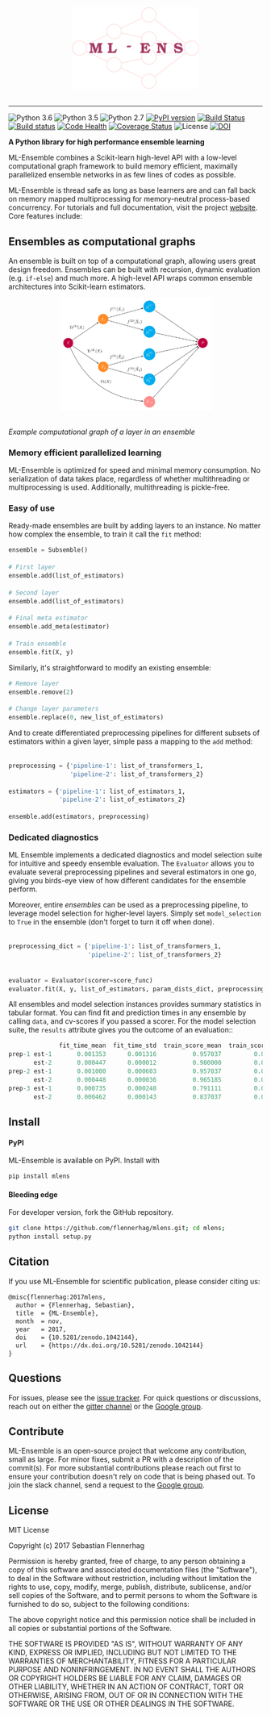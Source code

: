 <div align="center">
<img src="docs/source/_static/img/logo.png" width="50%"><br><br>
</div>
<hr>

![Python 3.6](https://img.shields.io/badge/python-3.6-blue.svg)
![Python 3.5](https://img.shields.io/badge/python-3.5-blue.svg)
![Python 2.7](https://img.shields.io/badge/python-2.7-blue.svg)
[![PyPI version](https://badge.fury.io/py/mlens.svg)](http://badge.fury.io/py/mlens)
[![Build Status](https://travis-ci.org/flennerhag/mlens.svg?branch=master)](https://travis-ci.org/flennerhag/mlens)
[![Build status](https://ci.appveyor.com/api/projects/status/99g65kvraic8w2la/branch/master?svg=true)](https://ci.appveyor.com/project/flennerhag/mlens/branch/master)
[![Code Health](https://landscape.io/github/flennerhag/mlens/master/landscape.svg?style=flat)](https://landscape.io/github/flennerhag/mlens/master)
[![Coverage Status](https://coveralls.io/repos/github/flennerhag/mlens/badge.svg?branch=master)](https://coveralls.io/github/flennerhag/mlens?branch=master)
![License](https://img.shields.io/badge/license-MIT-blue.svg)
[![DOI](https://zenodo.org/badge/78573084.svg)](https://zenodo.org/badge/latestdoi/78573084)

**A Python library for high performance ensemble learning**

ML-Ensemble combines a Scikit-learn high-level API with a low-level
computational graph framework to build memory efficient, 
maximally parallelized ensemble networks in as few lines of codes as possible.

ML-Ensemble is thread safe as long as base learners are and can fall back on
memory mapped multiprocessing for memory-neutral process-based concurrency.
For tutorials and full documentation, visit the project
 [website](http://www.ml-ensemble.com/). Core features include:

## Ensembles as computational graphs

An ensemble is built on top of a computational graph,
allowing users great design freedom. Ensembles can be built with recursion,
dynamic evaluation (e.g. ``if-else``) and much more. A high-level API wraps common
ensemble architectures into Scikit-learn estimators.

<div align="center">
<img src="docs/source/_static/img/network.png" width="60%"><br><br>
</div>

*Example computational graph of a layer in an ensemble*

### Memory efficient parallelized learning

ML-Ensemble is optimized for speed and minimal memory consumption. No
serialization of data takes place, regardless of whether multithreading or
multiprocessing is used. Additionally, multithreading is pickle-free. 

### Easy of use

Ready-made ensembles are built by adding layers to an instance. No matter how
complex the ensemble, to train it call the ``fit`` method:

```python
ensemble = Subsemble()

# First layer
ensemble.add(list_of_estimators)

# Second layer
ensemble.add(list_of_estimators)

# Final meta estimator
ensemble.add_meta(estimator)

# Train ensemble
ensemble.fit(X, y)
```

Similarly, it's straightforward to modify an existing ensemble:

```python
# Remove layer
ensemble.remove(2)

# Change layer parameters
ensemble.replace(0, new_list_of_estimators)
```

And to create differentiated preprocessing pipelines for different subsets
of estimators within a given layer, simple pass a mapping to the ``add``
method:

```python

preprocessing = {'pipeline-1': list_of_transformers_1,
                 'pipeline-2': list_of_transformers_2}

estimators = {'pipeline-1': list_of_estimators_1,
              'pipeline-2': list_of_estimators_2}

ensemble.add(estimators, preprocessing)
```

### Dedicated diagnostics

ML Ensemble implements a dedicated diagnostics and model selection suite
for intuitive and speedy ensemble evaluation. The ``Evaluator``
allows you to evaluate several preprocessing pipelines and several
estimators in one go, giving you birds-eye view of how different candidates
for the ensemble perform.

Moreover, entire *ensembles* can be used as a preprocessing pipeline, to
leverage model selection for higher-level layers. Simply set ``model_selection``
to ``True`` in the ensemble (don't forget to turn it off when done).

```Python

preprocessing_dict = {'pipeline-1': list_of_transformers_1,
                      'pipeline-2': list_of_transformers_2}


evaluator = Evaluator(scorer=score_func)
evaluator.fit(X, y, list_of_estimators, param_dists_dict, preprocessing_dict)
```

All ensembles and model selection instances provides summary statistics in
tabular format. You can find fit and prediction times in any ensemble by calling
``data``, and cv-scores if you passed a scorer. For the model selection suite,
the ``results`` attribute gives you the outcome of an evaluation::

```Python
              fit_time_mean  fit_time_std  train_score_mean  train_score_std  test_score_mean  test_score_std               params
prep-1 est-1       0.001353      0.001316          0.957037         0.005543         0.960000        0.032660                   {}
       est-2       0.000447      0.000012          0.980000         0.004743         0.966667        0.033333  {'n_neighbors': 15}
prep-2 est-1       0.001000      0.000603          0.957037         0.005543         0.960000        0.032660                   {}
       est-2       0.000448      0.000036          0.965185         0.003395         0.960000        0.044222   {'n_neighbors': 8}
prep-3 est-1       0.000735      0.000248          0.791111         0.019821         0.780000        0.133500                   {}
       est-2       0.000462      0.000143          0.837037         0.014815         0.800000        0.126491   {'n_neighbors': 9}
```

## Install

#### PyPI

ML-Ensemble is available on PyPI. Install with

```bash
pip install mlens
```

#### Bleeding edge

For developer version, fork the GitHub repository.

```bash
git clone https://github.com/flennerhag/mlens.git; cd mlens;
python install setup.py
```

## Citation

If you use ML-Ensemble for scientific publication, please consider citing us:

```
@misc{flennerhag:2017mlens,
  author = {Flennerhag, Sebastian},
  title  = {ML-Ensemble},
  month  = nov,
  year   = 2017,
  doi    = {10.5281/zenodo.1042144},
  url    = {https://dx.doi.org/10.5281/zenodo.1042144}
}
```

## Questions

For issues, please see the [issue tracker](https://github.com/flennerhag/mlens/issues).
For quick questions or discussions, reach out on either the
[gitter channel](https://gitter.im/mlens) or the [Google group](https://groups.google.com/forum/#!forum/ml-ensemble).


## Contribute

ML-Ensemble is an open-source project that welcome any contribution, small as large.
For minor fixes, submit a PR with a description of the commit(s). For more substantial contributions
please reach out first to ensure your contribution doesn't rely on code that is being
phased out. To join the slack channel, send a request to the [Google group](https://groups.google.com/forum/#!forum/ml-ensemble).  

## License

MIT License

Copyright (c) 2017 Sebastian Flennerhag

Permission is hereby granted, free of charge, to any person obtaining a copy
of this software and associated documentation files (the "Software"), to deal
in the Software without restriction, including without limitation the rights
to use, copy, modify, merge, publish, distribute, sublicense, and/or sell
copies of the Software, and to permit persons to whom the Software is
furnished to do so, subject to the following conditions:

The above copyright notice and this permission notice shall be included in all
copies or substantial portions of the Software.

THE SOFTWARE IS PROVIDED "AS IS", WITHOUT WARRANTY OF ANY KIND, EXPRESS OR
IMPLIED, INCLUDING BUT NOT LIMITED TO THE WARRANTIES OF MERCHANTABILITY,
FITNESS FOR A PARTICULAR PURPOSE AND NONINFRINGEMENT. IN NO EVENT SHALL THE
AUTHORS OR COPYRIGHT HOLDERS BE LIABLE FOR ANY CLAIM, DAMAGES OR OTHER
LIABILITY, WHETHER IN AN ACTION OF CONTRACT, TORT OR OTHERWISE, ARISING FROM,
OUT OF OR IN CONNECTION WITH THE SOFTWARE OR THE USE OR OTHER DEALINGS IN THE
SOFTWARE.
